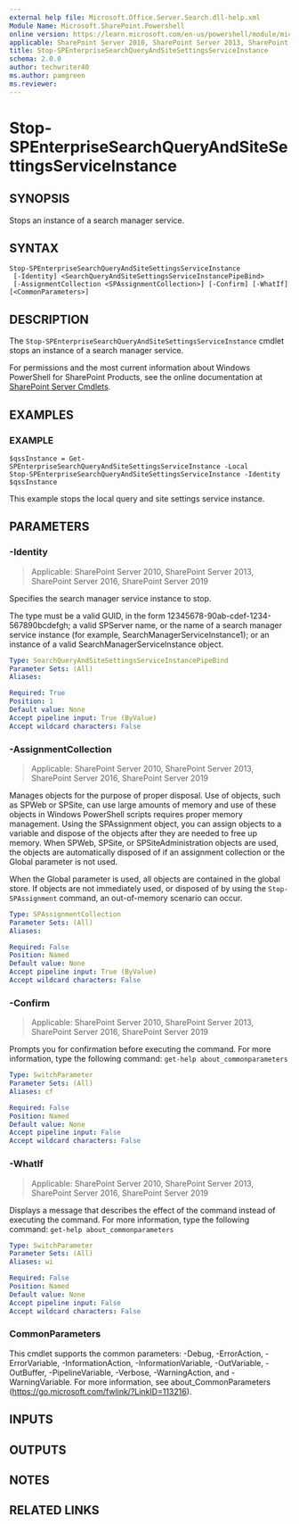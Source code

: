 ```yaml
---
external help file: Microsoft.Office.Server.Search.dll-help.xml
Module Name: Microsoft.SharePoint.Powershell
online version: https://learn.microsoft.com/en-us/powershell/module/microsoft.sharepoint.powershell/stop-spenterprisesearchqueryandsitesettingsserviceinstance
applicable: SharePoint Server 2010, SharePoint Server 2013, SharePoint Server 2016, SharePoint Server 2019
title: Stop-SPEnterpriseSearchQueryAndSiteSettingsServiceInstance
schema: 2.0.0
author: techwriter40
ms.author: pamgreen
ms.reviewer:
---
```


# Stop-SPEnterpriseSearchQueryAndSiteSettingsServiceInstance

## SYNOPSIS
Stops an instance of a search manager service.

## SYNTAX

```
Stop-SPEnterpriseSearchQueryAndSiteSettingsServiceInstance
 [-Identity] <SearchQueryAndSiteSettingsServiceInstancePipeBind>
 [-AssignmentCollection <SPAssignmentCollection>] [-Confirm] [-WhatIf] [<CommonParameters>]
```

## DESCRIPTION
The `Stop-SPEnterpriseSearchQueryAndSiteSettingsServiceInstance` cmdlet stops an instance of a search manager service.

For permissions and the most current information about Windows PowerShell for SharePoint Products, see the online documentation at [SharePoint Server Cmdlets](https://learn.microsoft.com/powershell/sharepoint/sharepoint-server/sharepoint-server-cmdlets).

## EXAMPLES

### EXAMPLE
```
$qssInstance = Get-SPEnterpriseSearchQueryAndSiteSettingsServiceInstance -Local
Stop-SPEnterpriseSearchQueryAndSiteSettingsServiceInstance -Identity $qssInstance
```

This example stops the local query and site settings service instance.

## PARAMETERS

### -Identity

> Applicable: SharePoint Server 2010, SharePoint Server 2013, SharePoint Server 2016, SharePoint Server 2019

Specifies the search manager service instance to stop.

The type must be a valid GUID, in the form 12345678-90ab-cdef-1234-567890bcdefgh; a valid SPServer name, or the name of a search manager service instance (for example, SearchManagerServiceInstance1); or an instance of a valid SearchManagerServiceInstance object.

```yaml
Type: SearchQueryAndSiteSettingsServiceInstancePipeBind
Parameter Sets: (All)
Aliases:

Required: True
Position: 1
Default value: None
Accept pipeline input: True (ByValue)
Accept wildcard characters: False
```

### -AssignmentCollection

> Applicable: SharePoint Server 2010, SharePoint Server 2013, SharePoint Server 2016, SharePoint Server 2019

Manages objects for the purpose of proper disposal.
Use of objects, such as SPWeb or SPSite, can use large amounts of memory and use of these objects in Windows PowerShell scripts requires proper memory management.
Using the SPAssignment object, you can assign objects to a variable and dispose of the objects after they are needed to free up memory.
When SPWeb, SPSite, or SPSiteAdministration objects are used, the objects are automatically disposed of if an assignment collection or the Global parameter is not used.

When the Global parameter is used, all objects are contained in the global store.
If objects are not immediately used, or disposed of by using the `Stop-SPAssignment` command, an out-of-memory scenario can occur.

```yaml
Type: SPAssignmentCollection
Parameter Sets: (All)
Aliases:

Required: False
Position: Named
Default value: None
Accept pipeline input: True (ByValue)
Accept wildcard characters: False
```

### -Confirm

> Applicable: SharePoint Server 2010, SharePoint Server 2013, SharePoint Server 2016, SharePoint Server 2019

Prompts you for confirmation before executing the command.
For more information, type the following command: `get-help about_commonparameters`

```yaml
Type: SwitchParameter
Parameter Sets: (All)
Aliases: cf

Required: False
Position: Named
Default value: None
Accept pipeline input: False
Accept wildcard characters: False
```

### -WhatIf

> Applicable: SharePoint Server 2010, SharePoint Server 2013, SharePoint Server 2016, SharePoint Server 2019

Displays a message that describes the effect of the command instead of executing the command.
For more information, type the following command: `get-help about_commonparameters`

```yaml
Type: SwitchParameter
Parameter Sets: (All)
Aliases: wi

Required: False
Position: Named
Default value: None
Accept pipeline input: False
Accept wildcard characters: False
```

### CommonParameters
This cmdlet supports the common parameters: -Debug, -ErrorAction, -ErrorVariable, -InformationAction, -InformationVariable, -OutVariable, -OutBuffer, -PipelineVariable, -Verbose, -WarningAction, and -WarningVariable. For more information, see about_CommonParameters (https://go.microsoft.com/fwlink/?LinkID=113216).

## INPUTS

## OUTPUTS

## NOTES

## RELATED LINKS
